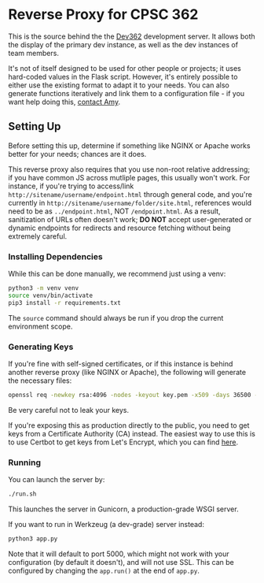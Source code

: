 # Reverse Proxy for CPSC 362

This is the source behind the the [Dev362](https://dev362.amyip.net)
development server. It allows both the display of the primary dev
instance, as well as the dev instances of team members. 

It's not of itself designed to be used for other people or projects;
it uses hard-coded values in the Flask script. However, it's entirely
possible to either use the existing format to adapt it to your needs.
You can also generate functions iteratively and link them to a 
configuration file - if you want help doing this, 
[contact Amy](mailto:amy@amyip.net).

## Setting Up

Before setting this up, determine if something like NGINX or Apache
works better for your needs; chances are it does. 

This reverse proxy also requires that you use non-root relative 
addressing; if you have common JS across mutliple pages, this 
usually won't work. For instance, if you're trying to access/link 
`http://sitename/username/endpoint.html` through general code,
and you're currently in `http://sitename/username/folder/site.html`,
references would need to be as `../endpoint.html`, NOT `/endpoint.html`.
As a result, sanitization of URLs often doesn't work; **DO NOT** accept
user-generated or dynamic endpoints for redirects and resource fetching
without being extremely careful.

### Installing Dependencies

While this can be done manually, we recommend just using a venv:

```bash
python3 -m venv venv
source venv/bin/activate
pip3 install -r requirements.txt
```

The `source` command should always be run if you drop the current environment scope.

### Generating Keys

If you're fine with self-signed certificates, or if this instance
is behind another reverse proxy (like NGINX or Apache), the following
will generate the necessary files:

```bash
openssl req -newkey rsa:4096 -nodes -keyout key.pem -x509 -days 36500 -out certificate.pem
```

Be very careful not to leak your keys.

If you're exposing this as production directly to the public, you need
to get keys from a Certificate Authority (CA) instead. The easiest
way to use this is to use Certbot to get keys from Let's Encrypt,
which you can find [here](https://certbot.eff.org/).

### Running

You can launch the server by:

```bash
./run.sh
```

This launches the server in Gunicorn, a production-grade WSGI server.

If you want to run in Werkzeug (a dev-grade) server instead:

```bash
python3 app.py
```

Note that it will default to port 5000, which might not work with your configuration
(by default it doesn't), and will not use SSL. This can be configured by changing
the `app.run()` at the end of `app.py`.
